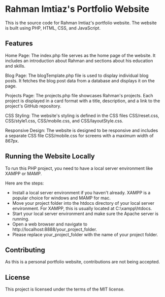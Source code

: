# Rahman Imtiaz's Portfolio Website
This is the source code for Rahman Imtiaz's portfolio website. The website is built using PHP, HTML, CSS, and JavaScript.

## Features
Home Page: The index.php file serves as the home page of the website. It includes an introduction about Rahman and sections about his education and skills.

Blog Page: The blogTemplate.php file is used to display individual blog posts. It fetches the blog post data from a database and displays it on the page.

Projects Page: The projects.php file showcases Rahman's projects. Each project is displayed in a card format with a title, description, and a link to the project's GitHub repository.

CSS Styling: The website's styling is defined in the CSS files CSS/reset.css, CSS/style1.css, CSS/mobile.css, and CSS/layoutStyle.css.

Responsive Design: The website is designed to be responsive and includes a separate CSS file CSS/mobile.css for screens with a maximum width of 867px.

## Running the Website Locally
To run this PHP project, you need to have a local server environment like XAMPP or MAMP. 

Here are the steps:

- Install a local server environment if you haven't already. XAMPP is a popular choice for windows and MAMP for mac.
- Move your project folder into the htdocs directory of your local server environment. For XAMPP, this is usually located at C:\xampp\htdocs.
- Start your local server environment and make sure the Apache server is running.
- Open a web browser and navigate to http://localhost:8888/your_project_folder.
- Please replace your_project_folder with the name of your project folder.

## Contributing
As this is a personal portfolio website, contributions are not being accepted.

## License
This project is licensed under the terms of the MIT license.
